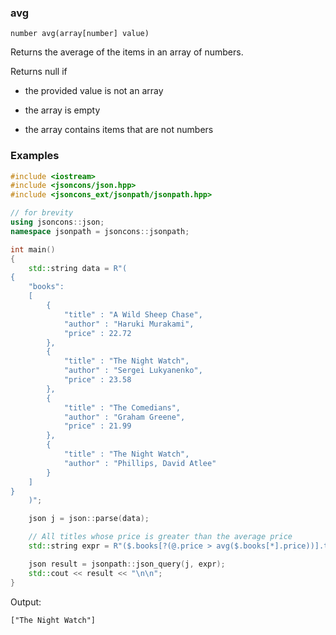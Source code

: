 ### avg

```
number avg(array[number] value)
```

Returns the average of the items in an array of numbers.

Returns null if 

- the provided value is not an array

- the array is empty

- the array contains items that are not numbers

### Examples


```c++
#include <iostream>
#include <jsoncons/json.hpp>
#include <jsoncons_ext/jsonpath/jsonpath.hpp>

// for brevity
using jsoncons::json; 
namespace jsonpath = jsoncons::jsonpath;

int main() 
{
    std::string data = R"(
{
    "books":
    [
        {
            "title" : "A Wild Sheep Chase",
            "author" : "Haruki Murakami",
            "price" : 22.72
        },
        {
            "title" : "The Night Watch",
            "author" : "Sergei Lukyanenko",
            "price" : 23.58
        },
        {
            "title" : "The Comedians",
            "author" : "Graham Greene",
            "price" : 21.99
        },
        {
            "title" : "The Night Watch",
            "author" : "Phillips, David Atlee"
        }
    ]
}
    )";

    json j = json::parse(data);

    // All titles whose price is greater than the average price
    std::string expr = R"($.books[?(@.price > avg($.books[*].price))].title)";

    json result = jsonpath::json_query(j, expr);
    std::cout << result << "\n\n";
}
```
Output:
```
["The Night Watch"]
```

